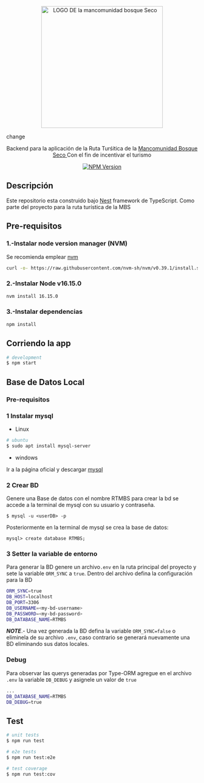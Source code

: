 <p align="center">
  <a href="http://nestjs.com/" target="blank"><img src="https://bosquesecoturismo.com/x/cdn/?https://storage.googleapis.com/wzukusers/user-27851147/images/592d8afd6eb35vdTPKVi/nuevo-logo_d200.png" width="320" alt="LOGO DE la mancomunidad bosque Seco" /></a>
</p>
change
  
  <p align="center">Backend para la aplicación de la Ruta Turśitica de la <a href="http://www.mancomunidadbosqueseco.gob.ec/" target="_blank">Mancomunidad Bosque Seco </a> Con el fin de incentivar el turismo</p>
    <p align="center">
<a href="https://www.npmjs.com/~nestjscore" target="_blank"><img src="https://img.shields.io/badge/npm-8.3.1-green" alt="NPM Version" /></a>




</p>

## Descripción

Este repositorio esta construido bajo [Nest](https://github.com/nestjs/nest) framework de TypeScript. Como parte del proyecto para la ruta turística de la MBS  

## Pre-requisitos
### 1.-Instalar node version manager (NVM)
Se recomienda emplear <a href="https://github.com/nvm-sh/nvm">nvm</a>

```bash
curl -o- https://raw.githubusercontent.com/nvm-sh/nvm/v0.39.1/install.sh | bash
```

### 2.-Instalar Node v16.15.0
```bash
nvm install 16.15.0
```

### 3.-Instalar dependencias
```bash
npm install
```


## Corriendo la app

```bash
# development
$ npm start
```


## Base de Datos Local

### Pre-requisitos

### 1 Instalar mysql 
* Linux
```bash
# ubuntu
$ sudo apt install mysql-server
```
* windows

Ir a la página oficial y descargar <a href="https://dev.mysql.com/downloads/mysql/">mysql</a>

### 2 Crear BD 

Genere una Base de datos con el nombre <span>RTMBS</span> para crear la bd se accede a la terminal de mysql con su usuario y contraseña.
```mysql
$ mysql -u <userDB> -p
```
Posteriormente en la terminal de mysql se crea la base de datos:
```mysql
mysql> create database RTMBS;
```
### 3 Setter la variable de entorno
Para generar la BD genere un archivo`.env` en la ruta principal del proyecto y sete la variable `ORM_SYNC` a `true`. Dentro del archivo defina la configuración para la BD  

```bash
ORM_SYNC=true
DB_HOST=localhost
DB_PORT=3306
DB_USERNAME=<my-bd-username>
DB_PASSWORD=<my-bd-password>
DB_DATABASE_NAME=RTMBS
```
<i>**NOTE**</i>.- Una vez generada la BD defina la variable `ORM_SYNC=false` o eliminela de su archivo `.env`, caso contrario se generará nuevamente una BD eliminando sus datos locales.

### Debug

Para observar las querys generadas por Type-ORM agregue en el archivo `.env` la variable `DB_DEBUG` y asignele un valor de `true`

```bash
...
DB_DATABASE_NAME=RTMBS
DB_DEBUG=true
```

## Test

```bash
# unit tests
$ npm run test

# e2e tests
$ npm run test:e2e

# test coverage
$ npm run test:cov
```





